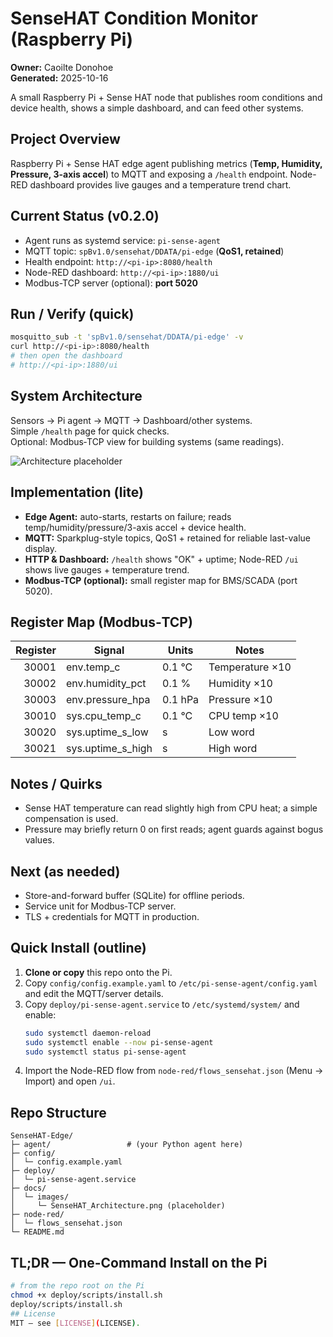 # SenseHAT Condition Monitor (Raspberry Pi)

**Owner:** Caoilte Donohoe  
**Generated:** 2025-10-16

A small Raspberry Pi + Sense HAT node that publishes room conditions and device health, shows a simple dashboard, and can feed other systems.

## Project Overview
Raspberry Pi + Sense HAT edge agent publishing metrics (**Temp, Humidity, Pressure, 3-axis accel**) to MQTT and exposing a `/health` endpoint. Node-RED dashboard provides live gauges and a temperature trend chart.

## Current Status (v0.2.0)
- Agent runs as systemd service: `pi-sense-agent`
- MQTT topic: `spBv1.0/sensehat/DDATA/pi-edge` (**QoS1, retained**)
- Health endpoint: `http://<pi-ip>:8080/health`
- Node-RED dashboard: `http://<pi-ip>:1880/ui`
- Modbus-TCP server (optional): **port 5020**

## Run / Verify (quick)
```bash
mosquitto_sub -t 'spBv1.0/sensehat/DDATA/pi-edge' -v
curl http://<pi-ip>:8080/health
# then open the dashboard
# http://<pi-ip>:1880/ui
```

## System Architecture
Sensors → Pi agent → MQTT → Dashboard/other systems.  
Simple `/health` page for quick checks.  
Optional: Modbus‑TCP view for building systems (same readings).

![Architecture placeholder](docs/images/SenseHAT_Architecture.png)

## Implementation (lite)
- **Edge Agent:** auto-starts, restarts on failure; reads temp/humidity/pressure/3-axis accel + device health.
- **MQTT:** Sparkplug-style topics, QoS1 + retained for reliable last-value display.
- **HTTP & Dashboard:** `/health` shows "OK" + uptime; Node-RED `/ui` shows live gauges + temperature trend.
- **Modbus-TCP (optional):** small register map for BMS/SCADA (port 5020).

## Register Map (Modbus‑TCP)
| Register | Signal            | Units  | Notes           |
|--------:|--------------------|--------|-----------------|
|   30001 | env.temp_c         | 0.1 °C | Temperature ×10 |
|   30002 | env.humidity_pct   | 0.1 %  | Humidity ×10    |
|   30003 | env.pressure_hpa   | 0.1 hPa| Pressure ×10    |
|   30010 | sys.cpu_temp_c     | 0.1 °C | CPU temp ×10    |
|   30020 | sys.uptime_s_low   | s      | Low word        |
|   30021 | sys.uptime_s_high  | s      | High word       |

## Notes / Quirks
- Sense HAT temperature can read slightly high from CPU heat; a simple compensation is used.
- Pressure may briefly return 0 on first reads; agent guards against bogus values.

## Next (as needed)
- Store-and-forward buffer (SQLite) for offline periods.
- Service unit for Modbus‑TCP server.
- TLS + credentials for MQTT in production.

## Quick Install (outline)
1. **Clone or copy** this repo onto the Pi.
2. Copy `config/config.example.yaml` to `/etc/pi-sense-agent/config.yaml` and edit the MQTT/server details.
3. Copy `deploy/pi-sense-agent.service` to `/etc/systemd/system/` and enable:
   ```bash
   sudo systemctl daemon-reload
   sudo systemctl enable --now pi-sense-agent
   sudo systemctl status pi-sense-agent
   ```
4. Import the Node-RED flow from `node-red/flows_sensehat.json` (Menu → Import) and open `/ui`.

## Repo Structure
```
SenseHAT-Edge/
├─ agent/                 # (your Python agent here)
├─ config/
│  └─ config.example.yaml
├─ deploy/
│  └─ pi-sense-agent.service
├─ docs/
│  └─ images/
│     └─ SenseHAT_Architecture.png (placeholder)
├─ node-red/
│  └─ flows_sensehat.json
└─ README.md
```
## TL;DR — One-Command Install on the Pi
```bash
# from the repo root on the Pi
chmod +x deploy/scripts/install.sh
deploy/scripts/install.sh
## License
MIT — see [LICENSE](LICENSE).
